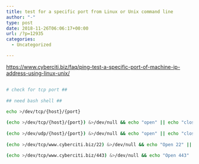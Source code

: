 ```yaml
---
title: test for a specific port from Linux or Unix command line
author: "-"
type: post
date: 2018-11-26T06:06:17+00:00
url: /?p=12935
categories:
  - Uncategorized

---
```

https://www.cyberciti.biz/faq/ping-test-a-specific-port-of-machine-ip-address-using-linux-unix/

```bash
  
# check for tcp port ##
  
## need bash shell ##
  
echo >/dev/tcp/{host}/{port}

(echo >/dev/tcp/{host}/{port}) &>/dev/null && echo "open" || echo "close"
  
(echo >/dev/udp/{host}/{port}) &>/dev/null && echo "open" || echo "close"
  
(echo >/dev/tcp/www.cyberciti.biz/22) &>/dev/null && echo "Open 22" || echo "Close 22"
  
(echo >/dev/tcp/www.cyberciti.biz/443) &>/dev/null && echo "Open 443" || echo "Close 443"

```